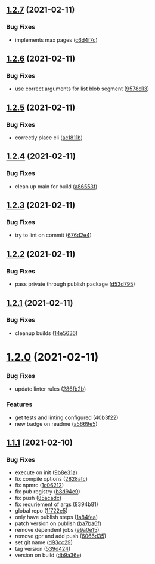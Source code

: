 ## [1.2.7](https://github.com/simple-deck/ui-deployment/compare/v1.2.6...v1.2.7) (2021-02-11)


### Bug Fixes

* implements max pages ([c6d4f7c](https://github.com/simple-deck/ui-deployment/commit/c6d4f7cf3afa5e5bddc6914cae409ec65e8af88e))

## [1.2.6](https://github.com/simple-deck/ui-deployment/compare/v1.2.5...v1.2.6) (2021-02-11)


### Bug Fixes

* use correct arguments for list blob segment ([9578d13](https://github.com/simple-deck/ui-deployment/commit/9578d1377e39520ff456cd00dbb2ff02a52ad561))

## [1.2.5](https://github.com/simple-deck/ui-deployment/compare/v1.2.4...v1.2.5) (2021-02-11)


### Bug Fixes

* correctly place cli ([ac1811b](https://github.com/simple-deck/ui-deployment/commit/ac1811b8e7d0dc0b3af29d044541182514505cda))

## [1.2.4](https://github.com/simple-deck/ui-deployment/compare/v1.2.3...v1.2.4) (2021-02-11)


### Bug Fixes

* clean up main for build ([a86553f](https://github.com/simple-deck/ui-deployment/commit/a86553f7427678d30433572f4fd69592c5fd8761))

## [1.2.3](https://github.com/simple-deck/ui-deployment/compare/v1.2.2...v1.2.3) (2021-02-11)


### Bug Fixes

* try to lint on commit ([676d2e4](https://github.com/simple-deck/ui-deployment/commit/676d2e43216f4252aba88359e8b2a90785be4066))

## [1.2.2](https://github.com/simple-deck/ui-deployment/compare/v1.2.1...v1.2.2) (2021-02-11)


### Bug Fixes

* pass private through publish package ([d53d795](https://github.com/simple-deck/ui-deployment/commit/d53d795b08b52cdf87640816447ccbad45321b6b))

## [1.2.1](https://github.com/simple-deck/ui-deployment/compare/v1.2.0...v1.2.1) (2021-02-11)


### Bug Fixes

* cleanup builds ([14e5636](https://github.com/simple-deck/ui-deployment/commit/14e56361c3bba3b9ec1d4b4b16d6452a6a46b926))

# [1.2.0](https://github.com/simple-deck/ui-deployment/compare/v1.1.1...v1.2.0) (2021-02-11)


### Bug Fixes

* update linter rules ([286fb2b](https://github.com/simple-deck/ui-deployment/commit/286fb2b5e5faad00f9bc9b3d015413f841472280))


### Features

* get tests and linting configured ([40b3f22](https://github.com/simple-deck/ui-deployment/commit/40b3f226f11a2a4e95da583e8e58116ac109747f))
* new badge on readme ([a5669e5](https://github.com/simple-deck/ui-deployment/commit/a5669e5b4d1d4a148053ad3eaefa195d65a2f7c0))

## [1.1.1](https://github.com/simple-deck/ui-deployment/compare/v1.1.0...v1.1.1) (2021-02-10)


### Bug Fixes

* execute on init ([9b8e31a](https://github.com/simple-deck/ui-deployment/commit/9b8e31a0b29082be763904b9a4b73967c999738d))
* fix compile options ([2828afc](https://github.com/simple-deck/ui-deployment/commit/2828afc8740bd3e240ca34a079c5b06b2c475713))
* fix npmrc ([1c06212](https://github.com/simple-deck/ui-deployment/commit/1c062125c86b29b270f8ffd551039c7759209b17))
* fix pub registry ([b8d94e9](https://github.com/simple-deck/ui-deployment/commit/b8d94e9df3d257469783322eb451be9cdda8693e))
* fix push ([85acadc](https://github.com/simple-deck/ui-deployment/commit/85acadc22cb575c9f321f54643047bfb9a14ca8b))
* fix requriement of args ([8394b81](https://github.com/simple-deck/ui-deployment/commit/8394b8106e79e67aff882ce9b3518996c540d09e))
* global repo ([1f722e5](https://github.com/simple-deck/ui-deployment/commit/1f722e50bb259c0c613cdf560ffd86994fb85796))
* only have publish steps ([1a84fea](https://github.com/simple-deck/ui-deployment/commit/1a84feaccfff8f4f4dd7b09fbd035ff23484d87e))
* patch version on publish ([ba7ba6f](https://github.com/simple-deck/ui-deployment/commit/ba7ba6f61bf76096a3b8f4c4ae8136ac1f9eec9b))
* remove dependent jobs ([e9a0e15](https://github.com/simple-deck/ui-deployment/commit/e9a0e15f79f18e8687d05a9e91cec28aa61a53b1))
* remove gpr and add push ([6066d35](https://github.com/simple-deck/ui-deployment/commit/6066d3542dcd7586c88daeabd4361cf8428ccd4b))
* set git name ([d93cc29](https://github.com/simple-deck/ui-deployment/commit/d93cc29423efd9d226502dc0d3e22c14410cc3e5))
* tag version ([539d424](https://github.com/simple-deck/ui-deployment/commit/539d424569fe35a5c6120726900dd5545a827436))
* version on build ([db9a36e](https://github.com/simple-deck/ui-deployment/commit/db9a36e548bf816a5f19ac50c6f8be75ab86319b))
